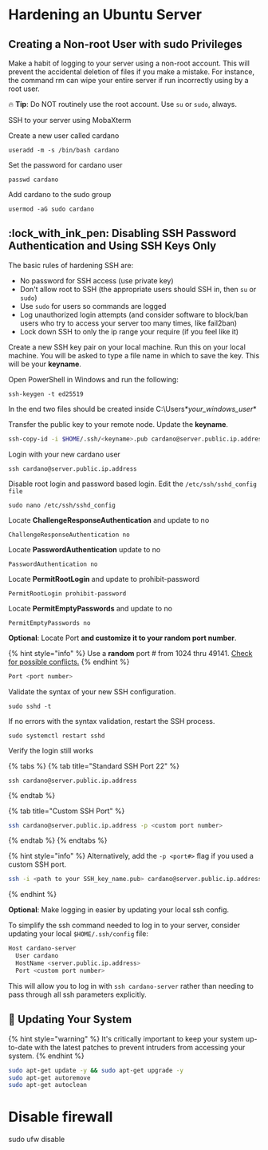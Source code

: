 
# Hardening an Ubuntu Server


## Creating a Non-root User with sudo Privileges


Make a habit of logging to your server using a non-root account. This will prevent the accidental deletion of files if you make a mistake. For instance, the command rm can wipe your entire server if run incorrectly using by a root user.



:fire: **Tip**: Do NOT routinely use the root account. Use `su` or `sudo`, always.


SSH to your server using MobaXterm


Create a new user called cardano

```
useradd -m -s /bin/bash cardano
```

Set the password for cardano user

```
passwd cardano
```

Add cardano to the sudo group

```
usermod -aG sudo cardano
```

## :lock\_with\_ink\_pen: **Disabling SSH Password Authentication and Using SSH Keys Only**


The basic rules of hardening SSH are:

* No password for SSH access (use private key)
* Don't allow root to SSH (the appropriate users should SSH in, then `su` or `sudo`)
* Use `sudo` for users so commands are logged
* Log unauthorized login attempts (and consider software to block/ban users who try to access your server too many times, like fail2ban)
* Lock down SSH to only the ip range your require (if you feel like it)


Create a new SSH key pair on your local machine. Run this on your local machine. You will be asked to type a file name in which to save the key. This will be your **keyname**.

Open PowerShell in Windows and run the following:
```
ssh-keygen -t ed25519
```

In the end two files should be created inside C:\Users\**your_windows_user**

Transfer the public key to your remote node. Update the **keyname**.

```bash
ssh-copy-id -i $HOME/.ssh/<keyname>.pub cardano@server.public.ip.address
```

Login with your new cardano user

```
ssh cardano@server.public.ip.address
```

Disable root login and password based login. Edit the `/etc/ssh/sshd_config file`

```
sudo nano /etc/ssh/sshd_config
```

Locate **ChallengeResponseAuthentication** and update to no

```
ChallengeResponseAuthentication no
```

Locate **PasswordAuthentication** update to no

```
PasswordAuthentication no 
```

Locate **PermitRootLogin** and update to prohibit-password

```
PermitRootLogin prohibit-password
```

Locate **PermitEmptyPasswords** and update to no

```
PermitEmptyPasswords no
```

**Optional**: Locate Port **and customize it to your random port number**.

{% hint style="info" %}
Use a **random** port # from 1024 thru 49141. [Check for possible conflicts.](https://en.wikipedia.org/wiki/List\_of\_TCP\_and\_UDP\_port\_numbers)
{% endhint %}

```bash
Port <port number>
```

Validate the syntax of your new SSH configuration.

```
sudo sshd -t
```

If no errors with the syntax validation, restart the SSH process.

```
sudo systemctl restart sshd
```

Verify the login still works

{% tabs %}
{% tab title="Standard SSH Port 22" %}
```
ssh cardano@server.public.ip.address
```
{% endtab %}

{% tab title="Custom SSH Port" %}
```bash
ssh cardano@server.public.ip.address -p <custom port number>
```
{% endtab %}
{% endtabs %}

{% hint style="info" %}
Alternatively, add the `-p <port#>` flag if you used a custom SSH port.

```bash
ssh -i <path to your SSH_key_name.pub> cardano@server.public.ip.address
```
{% endhint %}

**Optional**: Make logging in easier by updating your local ssh config.

To simplify the ssh command needed to log in to your server, consider updating your local `$HOME/.ssh/config` file:

```bash
Host cardano-server
  User cardano
  HostName <server.public.ip.address>
  Port <custom port number>
```

This will allow you to log in with `ssh cardano-server` rather than needing to pass through all ssh parameters explicitly.

## :robot: **Updating Your System**

{% hint style="warning" %}
It's critically important to keep your system up-to-date with the latest patches to prevent intruders from accessing your system.
{% endhint %}

```bash
sudo apt-get update -y && sudo apt-get upgrade -y
sudo apt-get autoremove
sudo apt-get autoclean
```


# Disable firewall
sudo ufw disable
```


